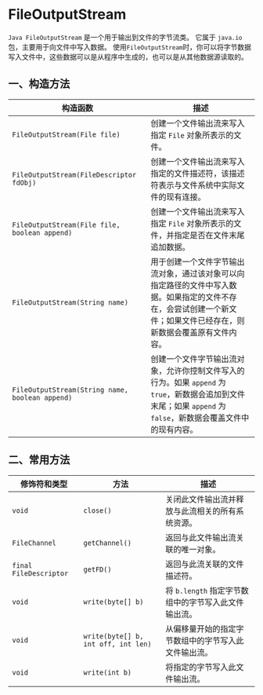 # FileOutputStream
`Java FileOutputStream` 是一个用于输出到文件的字节流类。
它属于 `java.io` 包，主要用于向文件中写入数据。
使用` FileOutputStream `时，你可以将字节数据写入文件中，这些数据可以是从程序中生成的，也可以是从其他数据源读取的。


## 一、构造方法
| 构造函数                                            | 描述                                                                                                |
|-------------------------------------------------|---------------------------------------------------------------------------------------------------|
| `FileOutputStream(File file)`                   | 创建一个文件输出流来写入指定 `File` 对象所表示的文件。                                                                   |
| `FileOutputStream(FileDescriptor fdObj)`        | 创建一个文件输出流来写入指定的文件描述符，该描述符表示与文件系统中实际文件的现有连接。                                                       |
| `FileOutputStream(File file, boolean append)`   | 创建一个文件输出流来写入指定 `File` 对象所表示的文件，并指定是否在文件末尾追加数据。                                                    |
| `FileOutputStream(String name)`                 | 用于创建一个文件字节输出流对象，通过该对象可以向指定路径的文件中写入数据。如果指定的文件不存在，会尝试创建一个新文件；如果文件已经存在，则新数据会覆盖原有文件内容。                |
| `FileOutputStream(String name, boolean append)` | 创建一个文件字节输出流对象，允许你控制文件写入的行为。如果 `append` 为 `true`，新数据会追加到文件末尾；如果 `append` 为 `false`，新数据会覆盖文件中的现有内容。 |                  

## 二、常用方法

| 修饰符和类型                 | 方法                                  | 描述                               |
|------------------------|-------------------------------------|----------------------------------|
| `void`                 | `close()`                           | 关闭此文件输出流并释放与此流相关的所有系统资源。         |
| `FileChannel`          | `getChannel()`                      | 返回与此文件输出流关联的唯一对象。                |
| `final FileDescriptor` | `getFD()`                           | 返回与此流关联的文件描述符。                   |
| `void`                 | `write(byte[] b)`                   | 将 `b.length` 指定字节数组中的字节写入此文件输出流。 |
| `void`                 | `write(byte[] b, int off, int len)` | 从偏移量开始的指定字节数组中的字节写入此文件输出流。       |
| `void`                 | `write(int b)`                      | 将指定的字节写入此文件输出流。                  |

